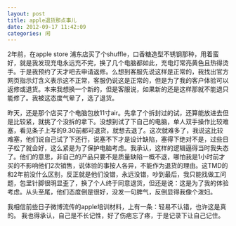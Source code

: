 ```yaml
---
layout: post
title: apple退货那点事儿
date: 2012-09-17 11:42:09
categories: 闲
---
```

2年前，在apple store 浦东店买了个shuffle，口香糖造型不锈钢那种，用着蛮好，就是我发现充电永远充不完，换了几个电脑都如此，充电灯常亮黄色且热得烫手。于是我预约了天才吧去申请返修。么想到客服先说这样是正常的，我找出官方网页指示灯含义表示这不正常，客服仍说这是正常的，但是为了我的客户体验可以返修或退货。本来我想换一个新的，但是客服说，如果新的还是这样那就不能退只能修了。我被这态度气晕了，选了退货。

昨天，还是那个店买了个电脑包放11寸air。先拿了个拆封过的试，还算能放进去但是比较紧，就挑了个没拆的拿下。没想到试了下自己的电脑，单人双手操作比较难塞，看见条子上写的9.30前都可退货，就想去退了。这次就难多了，我说这比较难塞，他们说自己试了下还行，说塞不下才是设计缺陷，塞得下绝对不是，过些日子松了就会好，这么紧是为了保护电脑考虑。我承认，这样的逻辑逼得当时我失态了。他们的意思，非自己的产品只要不是质量缺陷一概不退，哪怕我是1小时前才买的不影响他们2次销售，说体验的事按人各异，不能作为退货的理由。这TMD的和2年前没什么区别，反正就是他们没错，永远没错，吵到最后，我只能找做工问题，包里针脚很明显歪了，换了个人终于同意退货，但还是说：这是为了我的体验考虑。从头至尾，他们态度倒是很好，没发一句脾气，反倒显得我像个泼妇。

我相信前些日子微博流传的apple培训材料，上有一条：轻易不认错，也许这是真的。
我也得承认，自己是不长记性，好了伤疤忘了疼，于是记录下让自己记住。